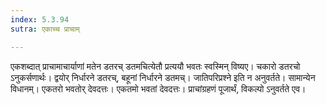 ```yaml
---
index: 5.3.94
sutra: एकाच्च प्राचाम्

---
```

एकशब्दात् प्राचामाचार्याणां मतेन डतरच् डतमचित्येतौ प्रत्ययौ भवतः स्वस्मिन् विष्यए। चकारो डतरचो ऽनुकर्सणार्थः। द्वयोर् निर्धारने डतरच्, बहूनां निर्धारने डतमच्। जातिपरिप्रश्ने इति न अनुवर्तते। सामान्येन विधानम्। एकतरो भवतोर् देवदत्तः। एकतमो भवतां देवदत्तः। प्राचांग्रहणं पूजार्थं, विकल्पो ऽनुवर्तते एव।